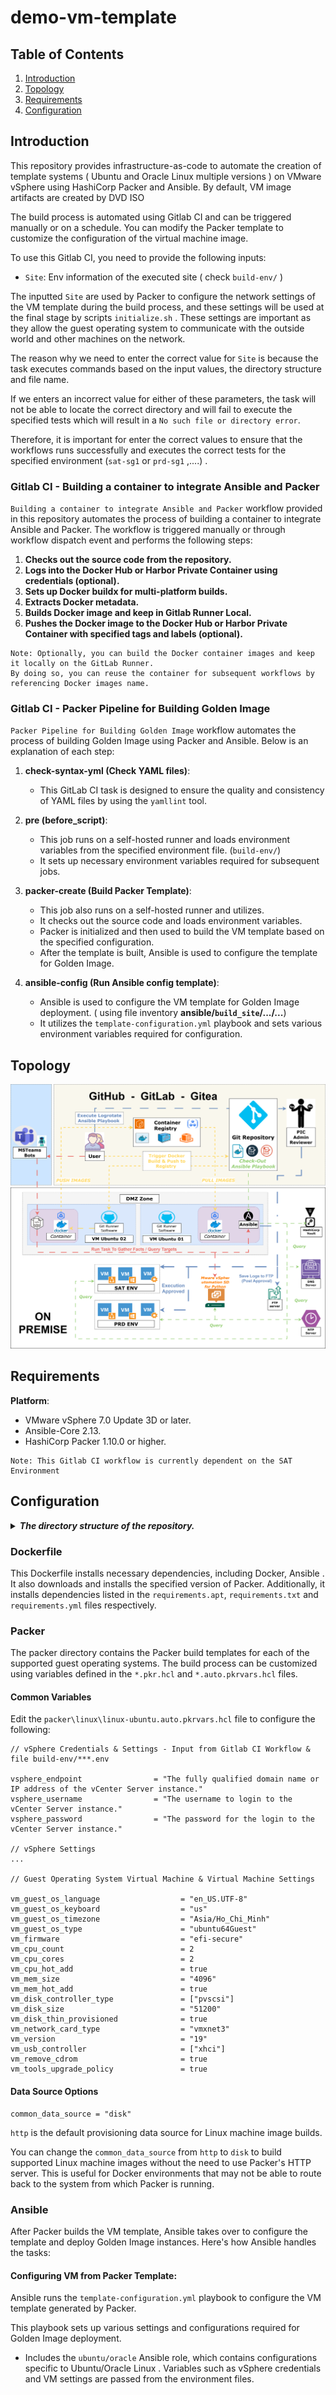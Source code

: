 # demo-vm-template

## Table of Contents

1. [Introduction](#introduction)
2. [Topology](#topology)
3. [Requirements](#requirements)
4. [Configuration](#configuration)

## Introduction

This repository provides infrastructure-as-code to automate the creation of template systems ( Ubuntu and Oracle Linux multiple versions ) on VMware vSphere using HashiCorp Packer and Ansible. By default, VM image artifacts are created by DVD ISO

The build process is automated using Gitlab CI and can be triggered manually or on a schedule. You can modify the Packer template to customize the configuration of the virtual machine image.

To use this Gitlab CI, you need to provide the following inputs:

-    `Site`: Env information of the executed site ( check `build-env/` )

The inputted `Site` are used by Packer to configure the network settings of the VM template during the build process, and these settings will be used at the final stage by scripts `initialize.sh` . These settings are important as they allow the guest operating system to communicate with the outside world and other machines on the network.

The reason why we need to enter the correct value for `Site` is because the task executes commands based on the input values, the directory structure and file name. 

If we enters an incorrect value for either of these parameters, the task will not be able to locate the correct directory and will fail to execute the specified tests which will result in a `No such file or directory error`. 

Therefore, it is important for enter the correct values to ensure that the workflows runs successfully and executes the correct tests for the specified environment (`sat-sg1` or `prd-sg1` ,....) .

### Gitlab CI - Building a container to integrate Ansible and Packer

`Building a container to integrate Ansible and Packer` workflow  provided in this repository automates the process of building a container to integrate Ansible and Packer. The workflow is triggered manually or through workflow dispatch event and performs the following steps:

1. **Checks out the source code from the repository.**
2. **Logs into the Docker Hub or Harbor Private Container using credentials (optional).**
3. **Sets up Docker buildx for multi-platform builds.**
4. **Extracts Docker metadata.**
5. **Builds Docker image and keep in Gitlab Runner Local.**
6. **Pushes the Docker image to the Docker Hub or Harbor Private Container with specified tags and labels (optional).**

```note
Note: Optionally, you can build the Docker container images and keep it locally on the GitLab Runner. 
By doing so, you can reuse the container for subsequent workflows by referencing Docker images name.
```

### Gitlab CI  - Packer Pipeline for Building Golden Image

`Packer Pipeline for Building Golden Image` workflow automates the process of building Golden Image using Packer and Ansible. Below is an explanation of each step:

1. **check-syntax-yml (Check YAML files)**:
   - This GitLab CI task is designed to ensure the quality and consistency of YAML files by using the `yamllint` tool. 

2. **pre (before_script)**:
   - This job runs on a self-hosted runner and loads environment variables from the specified environment file. (`build-env/`)
   - It sets up necessary environment variables required for subsequent jobs.

3. **packer-create (Build Packer Template)**:
   - This job also runs on a self-hosted runner and utilizes.
   - It checks out the source code and loads environment variables.
   - Packer is initialized and then used to build the VM template based on the specified configuration.
   - After the template is built, Ansible is used to configure the template for Golden Image.

4. **ansible-config (Run Ansible config template)**:
   - Ansible is used to configure the VM template for Golden Image deployment. ( using file inventory **ansible/`build_site`/.../...**)
   - It utilizes the `template-configuration.yml` playbook and sets various environment variables required for configuration.

## Topology

![Topology](picture/diagram.svg)


## Requirements

**Platform**:

- VMware vSphere 7.0 Update 3D or later.
- Ansible-Core 2.13.
- HashiCorp Packer 1.10.0 or higher.

```note
Note: This Gitlab CI workflow is currently dependent on the SAT Environment
```

## Configuration

<details>
   <summary><i><b>The directory structure of the repository.</b></i></summary> 

   ```console
    ├── ansible
    │   ├── ansible.cfg
    │   ├── clear-template.yml
    │   ├── inventories
    │   │   ├── prd-sg1
    │   │   │   ├── group_vars
    │   │   │   │   └── all.yml
    │   │   │   └── hosts
    │   │   └── sat-sg1
    │   │       ├── group_vars
    │   │       │   └── all.yml
    │   │       └── hosts
    │   ├── roles
    │   │   ├── oracle
    │   │   │   ├── defaults
    │   │   │   │   └── main.yml
    │   │   │   ├── files
    │   │   │   │   └── force-sync.sh
    │   │   │   ├── tasks
    │   │   │   │   ├── main.yml
    │   │   │   │   └── oracle.yml
    │   │   │   └── templates
    │   │   │       └── add-packages.sh.j2
    │   │   └── ubuntu
    │   │       ├── defaults
    │   │       │   └── main.yml
    │   │       ├── files
    │   │       │   └── force-sync.sh
    │   │       ├── tasks
    │   │       │   ├── main.yml
    │   │       │   └── ubuntu.yml
    │   │       └── templates
    │   │           └── add-packages.sh.j2
    │   └── template-configuration.yml
    ├── build-env
    │   ├── prd-sg1.env
    │   ├── sat-sg1.env
    │   └── spec_rsa
    ├── Dockerfile
    ├── LICENSE
    ├── manifests
    ├── packer
    │   ├── linux
    │   │   ├── general.pkrvars.hcl
    │   │   ├── oracle
    │   │   │   ├── data
    │   │   │   │   └── ks.pkrtpl.hcl
    │   │   │   ├── linux-oracle.auto.pkrvars.hcl
    │   │   │   ├── linux-oracle.pkr.hcl
    │   │   │   └── variables.pkr.hcl
    │   │   └── ubuntu
    │   │       ├── data
    │   │       │   ├── meta-data
    │   │       │   ├── storage.pkrtpl.hcl
    │   │       │   └── user-data.pkrtpl.hcl
    │   │       ├── linux-ubuntu.auto.pkrvars.hcl
    │   │       ├── linux-ubuntu.pkr.hcl
    │   │       └── variables.pkr.hcl
    │   └── packer-data.json
    ├── README.md
    ├── requirements
    │   ├── requirements.apt
    │   ├── requirements.txt
    │   └── requirements.yml
   ```
</details>

### Dockerfile

This Dockerfile installs necessary dependencies, including Docker, Ansible . It also downloads and installs the specified version of Packer. Additionally, it installs dependencies listed in the `requirements.apt`, `requirements.txt` and `requirements.yml` files respectively.

### Packer

The packer directory contains the Packer build templates for each of the supported guest operating systems. The build process can be customized using variables defined in the `*.pkr.hcl` and `*.auto.pkrvars.hcl` files.

#### Common Variables

Edit the `packer\linux\linux-ubuntu.auto.pkrvars.hcl` file to configure the following:

```hcl
// vSphere Credentials & Settings - Input from Gitlab CI Workflow & file build-env/***.env

vsphere_endpoint                = "The fully qualified domain name or IP address of the vCenter Server instance."
vsphere_username                = "The username to login to the vCenter Server instance."
vsphere_password                = "The password for the login to the vCenter Server instance."

// vSphere Settings
...

// Guest Operating System Virtual Machine & Virtual Machine Settings

vm_guest_os_language                  = "en_US.UTF-8"
vm_guest_os_keyboard                  = "us"
vm_guest_os_timezone                  = "Asia/Ho_Chi_Minh"
vm_guest_os_type                      = "ubuntu64Guest"
vm_firmware                           = "efi-secure"
vm_cpu_count                          = 2
vm_cpu_cores                          = 2
vm_cpu_hot_add                        = true
vm_mem_size                           = "4096"
vm_mem_hot_add                        = true
vm_disk_controller_type               = ["pvscsi"]
vm_disk_size                          = "51200"
vm_disk_thin_provisioned              = true
vm_network_card_type                  = "vmxnet3"
vm_version                            = "19"
vm_usb_controller                     = ["xhci"]
vm_remove_cdrom                       = true
vm_tools_upgrade_policy               = true
```

#### Data Source Options

```hcl
common_data_source = "disk"
```

`http` is the default provisioning data source for Linux machine image builds.

You can change the `common_data_source` from `http` to `disk` to build supported Linux machine images without the need to use Packer's HTTP server. This is useful for Docker environments that may not be able to route back to the system from which Packer is running.

### Ansible

After Packer builds the VM template, Ansible takes over to configure the template and deploy Golden Image instances. Here's how Ansible handles the tasks:

#### Configuring VM from Packer Template:

Ansible runs the `template-configuration.yml` playbook to configure the VM template generated by Packer.

This playbook sets up various settings and configurations required for Golden Image deployment.

- Includes the `ubuntu/oracle` Ansible role, which contains configurations specific to Ubuntu/Oracle Linux . Variables such as vSphere credentials and VM settings are passed from the environment files.
